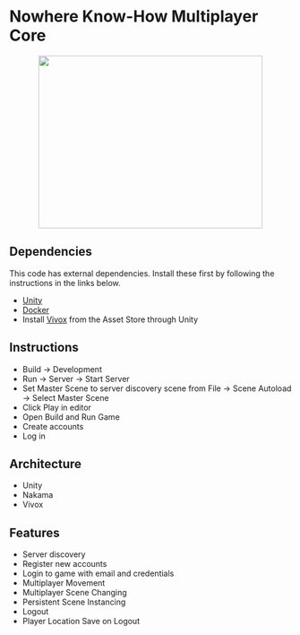 # Nowhere Know-How Multiplayer Core

<p align="center">
    <img width="400" height="308" src="https://github.com/HappyMaki/nwkh-multiplayer-core/blob/master/Assets/Sprites/logo.png">
</p>

## Dependencies

This code has external dependencies. Install these first by following the instructions in the links below.
- [Unity](https://unity.com/)
- [Docker](https://www.docker.com/get-started)
- Install [Vivox](https://assetstore.unity.com/packages/tools/audio/vivox-voice-and-text-chat-148188) from the Asset Store through Unity

## Instructions
- Build -> Development
- Run -> Server -> Start Server
- Set Master Scene to server discovery scene from File -> Scene Autoload -> Select Master Scene
- Click Play in editor
- Open Build and Run Game
- Create accounts
- Log in

## Architecture
- Unity
- Nakama
- Vivox

## Features
- Server discovery
- Register new accounts
- Login to game with email and credentials
- Multiplayer Movement
- Multiplayer Scene Changing
- Persistent Scene Instancing
- Logout
- Player Location Save on Logout